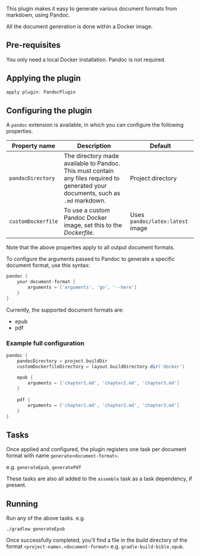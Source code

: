 This plugin makes it easy to generate various document formats from markdown, using Pandoc.

All the document generation is done within a Docker image.

## Pre-requisites

You only need a local Docker installation. Pandoc is *not* required.

## Applying the plugin

```gradle
apply plugin: PandocPlugin
```

## Configuring the plugin

A `pandoc` extension is available, in which you can configure the following properties.

| Property name        | Description                                                                                                                       | Default                         |
|----------------------|-----------------------------------------------------------------------------------------------------------------------------------|---------------------------------|
| `pandocDirectory`    | The directory made available to Pandoc. This must contain any files required to generated your documents, such as `.md` markdown. | Project directory               |
| `customDockerfile`   | To use a custom Pandoc Docker image, set this to the *Dockerfile*.                                                                | Uses `pandoc/latex:latest` image |

Note that the above properties apply to all output document formats.

To configure the arguments passed to Pandoc to generate a specific document format,
use this syntax:

```groovy
pandoc {
    your-document-format {
        arguments = ['arguments', 'go', '--here']
    }
}
```

Currently, the supported document formats are:
* epub
* pdf

### Example full configuration
```groovy
pandoc {
    pandocDirectory = project.buildDir
    customDockerfileDirectory = layout.buildDirectory.dir('docker')
    
    epub {
        arguments = ['chapter1.md', 'chapter2.md', 'chapter3.md']
    }
    
    pdf {
        arguments = ['chapter1.md', 'chapter2.md', 'chapter3.md']
    }
}
```

## Tasks

Once applied and configured, the plugin registers one task per document format
with name `generate<document-format>`.

e.g. `generateEpub`, `generatePdf`

These tasks are also all added to the `assemble` task as a task dependency, if present.

## Running
Run any of the above tasks. e.g.

`./gradlew generateEpub`

Once successfully completed, you'll find a file in the *build* directory of the
format `<project-name>.<document-format>` e.g. `gradle-build-bible.epub`.